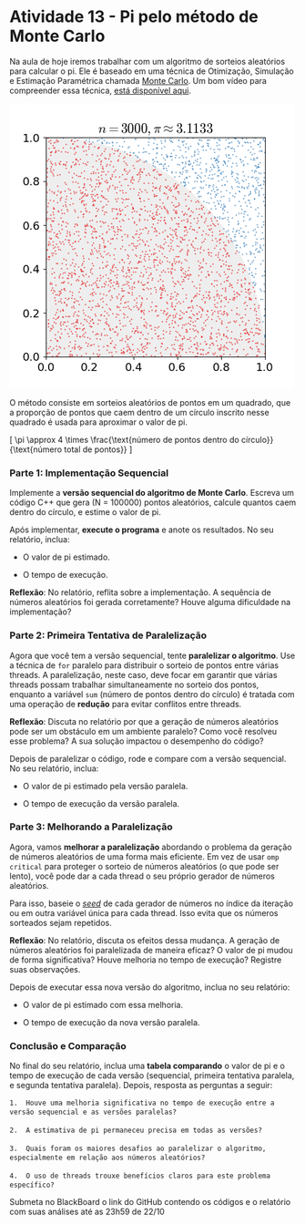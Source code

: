 # Atividade 13 - Pi pelo método de Monte Carlo
Na aula de hoje iremos trabalhar com um algoritmo de sorteios aleatórios para calcular o pi. Ele é baseado em uma técnica de Otimização, Simulação e Estimação Paramétrica chamada [Monte Carlo](https://en.wikipedia.org/wiki/Monte_Carlo_method). Um bom vídeo para compreender essa técnica, [está disponível aqui](https://www.youtube.com/watch?v=7ESK5SaP-bc).

![pi](Pi_30K.gif)


O método consiste em sorteios aleatórios de pontos em um quadrado, que a proporção de pontos que caem dentro de um círculo inscrito nesse quadrado é usada para aproximar o valor de pi. 

\[
\pi \approx 4 \times \frac{\text{número de pontos dentro do círculo}}{\text{número total de pontos}}
\]


### Parte 1: Implementação Sequencial

Implemente a **versão sequencial do algoritmo de Monte Carlo**. Escreva um código C++ que gera \(N = 100000\) pontos aleatórios, calcule quantos caem dentro do círculo, e estime o valor de pi. 

Após implementar, **execute o programa** e anote os resultados. No seu relatório, inclua:

- O valor de pi estimado.

- O tempo de execução. 

**Reflexão**: No relatório, reflita sobre a implementação. A sequência de números aleatórios foi gerada corretamente? Houve alguma dificuldade na implementação?


### Parte 2: Primeira Tentativa de Paralelização

Agora que você tem a versão sequencial, tente **paralelizar o algoritmo**. Use a técnica de `for` paralelo para distribuir o sorteio de pontos entre várias threads. A paralelização, neste caso, deve focar em garantir que várias threads possam trabalhar simultaneamente no sorteio dos pontos, enquanto a variável `sum` (número de pontos dentro do círculo) é tratada com uma operação de **redução** para evitar conflitos entre threads.


**Reflexão**: Discuta no relatório por que a geração de números aleatórios pode ser um obstáculo em um ambiente paralelo? Como você resolveu esse problema? A sua solução impactou o desempenho do código?

Depois de paralelizar o código, rode e compare com a versão sequencial. No seu relatório, inclua:

- O valor de pi estimado pela versão paralela.

- O tempo de execução da versão paralela.


### Parte 3: Melhorando a Paralelização

Agora, vamos **melhorar a paralelização** abordando o problema da geração de números aleatórios de uma forma mais eficiente. Em vez de usar `omp critical` para proteger o sorteio de números aleatórios (o que pode ser lento), você pode dar a cada thread o seu próprio gerador de números aleatórios.

Para isso, baseie o [*seed*](https://en.cppreference.com/w/cpp/numeric/random) de cada gerador de números no índice da iteração ou em outra variável única para cada thread. Isso evita que os números sorteados sejam repetidos.

**Reflexão**: No relatório, discuta os efeitos dessa mudança. A geração de números aleatórios foi paralelizada de maneira eficaz? O valor de pi mudou de forma significativa? Houve melhoria no tempo de execução? Registre suas observações.

Depois de executar essa nova versão do algoritmo, inclua no seu relatório:

- O valor de pi estimado com essa melhoria.

- O tempo de execução da nova versão paralela.


### Conclusão e Comparação

No final do seu relatório, inclua uma **tabela comparando** o valor de pi e o tempo de execução de cada versão (sequencial, primeira tentativa paralela, e segunda tentativa paralela). Depois, resposta as perguntas a seguir: 

    1.  Houve uma melhoria significativa no tempo de execução entre a versão sequencial e as versões paralelas?

    2.  A estimativa de pi permaneceu precisa em todas as versões?

    3.  Quais foram os maiores desafios ao paralelizar o algoritmo, especialmente em relação aos números aleatórios?

    4.  O uso de threads trouxe benefícios claros para este problema específico?


Submeta no BlackBoard o link do GitHub contendo os códigos e o relatório com suas análises até as 23h59 de 22/10